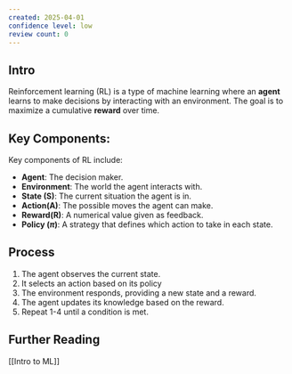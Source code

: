 ```yaml
---
created: 2025-04-01
confidence level: low
review count: 0
---
```

## Intro
Reinforcement learning (RL) is a type of machine learning where an **agent** learns to make decisions by interacting with an environment. The goal is to maximize a cumulative **reward** over time.

## Key Components:
Key components of RL include:
- **Agent**: The decision maker.
- **Environment**: The world the agent interacts with.
- **State (S)**: The current situation the agent is in.
- **Action(A)**: The possible moves the agent can make.
- **Reward(R)**: A numerical value given as feedback.
- **Policy ($\pi$)**: A strategy that defines which action to take in each state.

## Process
1. The agent observes the current state.
2. It selects an action based on its policy
3. The environment responds, providing a new state and a reward.
4. The agent updates its knowledge based on the reward.
5. Repeat 1-4 until a condition is met.

## Further  Reading
[[Intro to ML]]